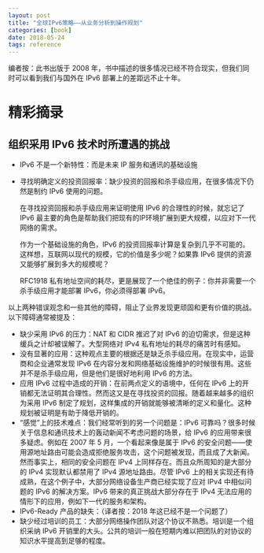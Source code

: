 ```yaml
---
layout: post
title: "全球IPv6策略——从业务分析到操作规划"
categories: [book]
date: 2018-05-24
tags: reference
---
```

编者按：此书出版于 2008 年，书中描述的很多情况已经不符合现实，但我们同时可以看到我们与国外在 IPv6 部署上的差距远不止十年。
# 精彩摘录

## 组织采用 IPv6 技术时所遭遇的挑战
* IPv6 不是一个新特性：而是未来 IP 服务和通讯的基础设施
* 寻找明确定义的投资回报率：缺少投资的回报和杀手级应用，在很多情况下仍然是制约 IPv6 使用的问题。

    在寻找投资回报和杀手级应用来证明使用 IPv6 的合理性的时候，就忘记了 IPv6 最主要的角色是帮助我们把现有的IP环境扩展到更大规模，以应对下一代网络的需求。

    作为一个基础设施的角色，IPv6 的投资回报率计算是复杂到几乎不可能的。这样想，互联网以现代的规模，它的价值是多少呢？如果靠 IPv6 提供的资源又能够扩展到多大的规模呢？

    RFC1918 私有地址空间的耗尽，更是展现了一个绝佳的例子：你并非需要一个杀手级应用才能部署 IPv6，你必须得部署 IPv6。

以上两种错误观念和一些其他的障碍，阻止了业界发现更顽固和更有价值的挑战。以下障碍通常被提及：
* 缺少采用 IPv6 的压力：NAT 和 CIDR 推迟了对 IPv6 的迫切需求，但是这种缓兵之计却被误解了。大型网络对 IPv4 私有地址的耗尽的痛苦时有感知。
* 没有显著的应用：这种观点主要的根据还是缺乏杀手级应用。在现实中，运营商和企业通常发现 IPv6 在内容分发和网络基础设施维护的时候很有用。这些并不是杀手级应用，但是他们是很好地利用 IPv6 的方法。
* 应用 IPv6 过程中造成的开销：在前两点定义的语境中，任何在 IPv6 上的开销都无法证明其合理性。然而这又是在寻找投资的回报。随着越来越多的组织为采用 IPv6 制定了规划，这样集成的开销就能够被清晰的定义和量化。这种规划被证明是有助于降低开销的。
* “感觉”上的技术难点：我们经常听到的另一个问题是：IPv6 可靠吗？很多时候关于信息和通讯技术上的轰动新闻不考虑问题的场景，给 IPv6 的应用带来很多疑虑。例如在 2007 年 5 月，一个看起来像是属于 IPv6 的安全问题——使用源地址路由可能会造成拒绝服务攻击，这个问题被发现，而且成了大新闻。然而事实上，相同的安全问题在 IPv4 上同样存在。而且众所周知的是大部分的 IPv4 实现默认都禁用了 IPv4 源地址路由。尽管 IPv6 上的相关实现还有待成熟，在这个例子中，大部分网络设备生产商已经实现了应对 IPv4 中相似问题的 IPv6 的解决方案。IPv6 带来的真正挑战大部分存在于 IPv4 无法应用的情形下的应用，例如下一代的服务和架构。
* IPv6-Ready 产品的缺失：（译者按：2018 年这已经不是一个问题了）
* 缺少经过培训的员工：大部分网络操作团队对这个协议不熟悉。培训是一个组织采纳 IPv6 开销里的大头。公共的培训一般在短期内难以把团队的对协议的知识水平提高到足够的程度。
